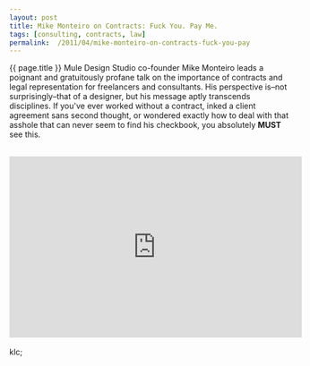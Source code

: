 ```yaml
---
layout: post
title: Mike Monteiro on Contracts: Fuck You. Pay Me.
tags: [consulting, contracts, law]
permalink:  /2011/04/mike-monteiro-on-contracts-fuck-you-pay
---
```


{{ page.title }}
Mule Design Studio co-founder Mike Monteiro leads a poignant and gratuitously profane talk on the importance of contracts and legal representation for freelancers and consultants. His perspective is–not surprisingly–that of a designer, but his message aptly transcends disciplines. If you've ever worked without a contract, inked a client agreement sans second thought, or wondered exactly how to deal with that asshole that can never seem to find his checkbook, you absolutely <b>MUST</b> see this.<br />
<br />
<iframe frameborder="0" height="324" src="http://player.vimeo.com/video/22053820?title=0&amp;byline=0&amp;portrait=0" width="522"></iframe><br />
<br />
klc;